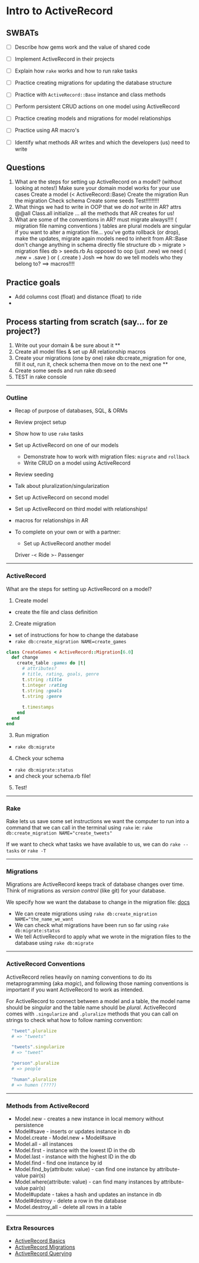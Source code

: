 Intro to ActiveRecord
===

## SWBATs
- [ ] Describe how gems work and the value of shared code
- [ ] Implement ActiveRecord in their projects
- [ ] Explain how `rake` works and how to run rake tasks
- [ ] Practice creating migrations for updating the database structure
- [ ] Practice with `ActiveRecord::Base` instance and class methods
- [ ] Perform persistent CRUD actions on one model using ActiveRecord
- [ ] Practice creating models and migrations for model relationships
- [ ] Practice using AR macro's 
- [ ] Identify what methods AR writes and which the developers (us) need to write


## Questions
1. What are the steps for setting up ActiveRecord on a model? (without looking at notes!)
   Make sure your domain model works for your use cases
   Create a model (< ActiveRecord::Base)
   Create the migration
   Run the migration 
   Check schema
   Create some seeds 
   Test!!!!!!!!!
2. What things we had to write in OOP that we *do not* write in AR?
  attrs
  @@all
  Class.all 
  initialize
  ... all the methods that AR creates for us! 
3. What are some of the conventions in AR? 
  must migrate always!!!! ( migration file naming conventions )
  tables are plural 
  models are singular
  if you want to alter a migration file... you've gotta rollback (or drop), make the updates, migrate again
  models need to inherit from AR::Base
  don't change anything in schema directly 
  file structure
    db > migrate > migration files
    db > seeds.rb
  As opposed to oop (just .new) we need ( .new + .save ) or ( .create ) 
  Josh ==> how do we tell models who they belong to? ==> macros!!!!


## Practice goals
- Add columns cost (float) and distance (float) to ride
- 

## Process starting from scratch (say... for ze project?)
1. Write out your domain & be sure about it 
** 
2. Create all model files & set up AR relationship macros
3. Create your migrations (one by one) rake db:create_migration for one, fill it out, run it, check schema
    then move on to the next one 
**
4. Create some seeds and run rake db:seed
5. TEST in rake console 

____

### Outline
* Recap of purpose of databases, SQL, & ORMs
* Review project setup
* Show how to use `rake` tasks
* Set up ActiveRecord on one of our models
  * Demonstrate how to work with migration files: `migrate` and `rollback`
  * Write CRUD on a model using ActiveRecord
* Review seeding
* Talk about pluralization/singularization
* Set up ActiveRecord on second model
* Set up ActiveRecord on third model with relationships!
* macros for relationships in AR 

* To complete on your own or with a partner:
  - Set up ActiveRecord another model



  Driver -< Ride >- Passenger

____

### ActiveRecord

What are the steps for setting up ActiveRecord on a model?

1. Create model
  - create the file and class definition
2. Create migration
  - set of instructions for how to change the database
  - `rake db:create_migration NAME=create_games`
```rb
class CreateGames < ActiveRecord::Migration[6.0]
  def change
    create_table :games do |t|
      # attributes?
      # title, rating, goals, genre
      t.string :title
      t.integer :rating
      t.string :goals
      t.string :genre
 
      t.timestamps
    end
  end
end
```
3. Run migration
 - `rake db:migrate`

4. Check your schema
  - `rake db:migrate:status`
  - and check your schema.rb file!

5. Test!

____

### Rake

Rake lets us save some set instructions we want the computer to run into a command that we can call in the terminal using `rake` ie: `rake db:create_migration NAME="create_tweets"`

If we want to check what tasks we have available to us, we can do `rake --tasks` or `rake -T`

____

### Migrations
Migrations are ActiveRecord keeps track of database changes over time. Think of migrations as *version control* (like git) for your database.

We specify how we want the database to change in the migration file: [docs](https://guides.rubyonrails.org/active_record_migrations.html)

* We can create migrations using `rake db:create_migration NAME="the_name_we_want`
* We can check what migrations have been run so far using `rake db:migrate:status`
* We tell ActiveRecord to apply what we wrote in the migration files to the database using `rake db:migrate`


____


### ActiveRecord Conventions
ActiveRecord relies heavily on naming conventions to do its metaprogramming (aka *magic*), and following those naming conventions is important if you want ActiveRecord to work as intended.

For ActiveRecord to connect between a model and a table, the model name should be *singular* and the table name should be *plural*. ActiveRecord comes with `.singularize` and `.pluralize` methods that you can call on strings to check what how to follow naming convention:

```rb
  "tweet".pluralize
  # => "tweets"

  "tweets".singularize
  # => "tweet"

  "person".pluralize
  # => people

  "human".pluralize
  # => humen (????)
```

____


### Methods from ActiveRecord

* Model.new - creates a new instance in local memory without persistence
* Model#save - inserts or updates instance in db
* Model.create - Model.new + Model#save
* Model.all - all instances
* Model.first - instance with the lowest ID in the db
* Model.last - instance with the highest ID in the db
* Model.find - find one instance by id
* Model.find_by(attribute: value) - can find one instance by attribute-value pair(s)
* Model.where(attribute: value) - can find many instances by attribute-value pair(s)
* Model#update - takes a hash and updates an instance in db
* Model#destroy - delete a row in the database
* Model.destroy_all - delete all rows in a table

____


### Extra Resources
- [ActiveRecord Basics](https://guides.rubyonrails.org/active_record_basics.html)
- [ActiveRecord Migrations](https://guides.rubyonrails.org/active_record_migrations.html)
- [ActiveRecord Querying](https://guides.rubyonrails.org/active_record_querying.html)